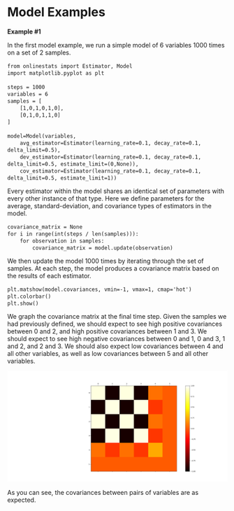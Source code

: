 # Model Examples

__Example #1__

In the first model example, we run a simple model of 6 variables 1000 times on a set of 2 samples.

	from onlinestats import Estimator, Model
	import matplotlib.pyplot as plt

	steps = 1000
	variables = 6
	samples = [
		[1,0,1,0,1,0],
		[0,1,0,1,1,0]
	]

	model=Model(variables,
		avg_estimator=Estimator(learning_rate=0.1, decay_rate=0.1, delta_limit=0.5),
		dev_estimator=Estimator(learning_rate=0.1, decay_rate=0.1, delta_limit=0.5, estimate_limit=(0,None)),
		cov_estimator=Estimator(learning_rate=0.1, decay_rate=0.1, delta_limit=0.5, estimate_limit=1))

Every estimator within the model shares an identical set of parameters with every other instance of that type. Here we define parameters for the average, standard-deviation, and covariance types of estimators in the model.
	
	covariance_matrix = None
	for i in range(int(steps / len(samples))):
		for observation in samples:
			covariance_matrix = model.update(observation)

We then update the model 1000 times by iterating through the set of samples. At each step, the model produces a covariance matrix based on the results of each estimator.

	plt.matshow(model.covariances, vmin=-1, vmax=1, cmap='hot')
	plt.colorbar()
	plt.show()

We graph the covariance matrix at the final time step. Given the samples we had previously defined, we should expect to see high positive covariances between 0 and 2, and high positive covariances between 1 and 3. We should expect to see high negative covariances between 0 and 1, 0 and 3, 1 and 2, and 2 and 3. We should also expect low covariances between 4 and all other variables, as well as low covariances between 5 and all other variables.

![Model Results 1](https://github.com/CarsonScott/onlinestats/blob/master/img/model_results_1.png)

As you can see, the covariances between pairs of variables are as expected.
